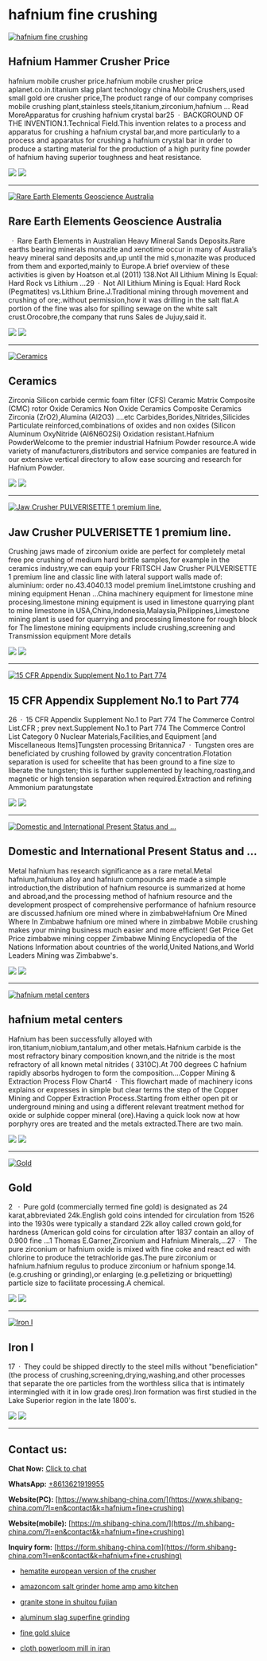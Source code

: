 # hafnium fine crushing

<a href="https://swt.shibang-china.com/?l=en&img&k=hafnium+fine+crushing" target="_blank">![hafnium fine crushing](http://static.shibang-china.com/all-800x300/587.jpg)</a>

## Hafnium Hammer Crusher Price
hafnium mobile crusher price.hafnium mobile crusher price aplanet.co.in.titanium slag plant technology china Mobile Crushers,used small gold ore crusher price,The product range of our company comprises mobile crushing plant,stainless steels,titanium,zirconium,hafnium … Read MoreApparatus for crushing hafnium crystal bar25&ensp;&#0183;&ensp;BACKGROUND OF THE INVENTION.1.Technical Field.This invention relates to a process and apparatus for crushing a hafnium crystal bar,and more particularly to a process and apparatus for crushing a hafnium crystal bar in order to produce a starting material for the production of a high purity fine powder of hafnium having superior toughness and heat resistance.


<a href="https://whatsapp.shibangsoft.com/WhatsApp.php" target="_blank" title="WhatsApp">![](http://static.shibang-china.com/icon/whatsapp.png)</a> <a href="https://swt.shibang-china.com/?l=en&icon&k=hafnium+fine+crushing" target="_blank">![](http://static.shibang-china.com/icon/chat-en.png)</a>

---

<a href="https://swt.shibang-china.com/?l=en&img&k=hafnium+fine+crushing" target="_blank">![Rare Earth Elements Geoscience Australia](http://static.shibang-china.com/all-800x300/353.jpg)</a>

## Rare Earth Elements Geoscience Australia
&ensp;&#0183;&ensp;Rare Earth Elements in Australian Heavy Mineral Sands Deposits.Rare earths bearing minerals monazite and xenotime occur in many of Australia’s heavy mineral sand deposits and,up until the mid s,monazite was produced from them and exported,mainly to Europe.A brief overview of these activities is given by Hoatson et.al (2011) 138.Not All Lithium Mining Is Equal: Hard Rock vs Lithium …29&ensp;&#0183;&ensp;Not All Lithium Mining is Equal: Hard Rock (Pegmatites) vs.Lithium Brine.J.Traditional mining through movement and crushing of ore;.without permission,how it was drilling in the salt flat.A portion of the fine was also for spilling sewage on the white salt crust.Orocobre,the company that runs Sales de Jujuy,said it.


<a href="https://whatsapp.shibangsoft.com/WhatsApp.php" target="_blank" title="WhatsApp">![](http://static.shibang-china.com/icon/whatsapp.png)</a> <a href="https://swt.shibang-china.com/?l=en&icon&k=hafnium+fine+crushing" target="_blank">![](http://static.shibang-china.com/icon/chat-en.png)</a>

---

<a href="https://swt.shibang-china.com/?l=en&img&k=hafnium+fine+crushing" target="_blank">![Ceramics](http://static.shibang-china.com/all-800x300/943.jpg)</a>

## Ceramics
Zirconia Silicon carbide cermic foam filter (CFS) Ceramic Matrix Composite (CMC) rotor Oxide Ceramics Non Oxide Ceramics Composite Ceramics Zirconia (ZrO2),Alumina (Al2O3) ….etc Carbides,Borides,Nitrides,Silicides Particulate reinforced,combinations of oxides and non oxides (Silicon Aluminum OxyNitride (Al6N6O2Si) Oxidation resistant.Hafnium PowderWelcome to the premier industrial Hafnium Powder resource.A wide variety of manufacturers,distributors and service companies are featured in our extensive vertical directory to allow ease sourcing and research for Hafnium Powder.


<a href="https://whatsapp.shibangsoft.com/WhatsApp.php" target="_blank" title="WhatsApp">![](http://static.shibang-china.com/icon/whatsapp.png)</a> <a href="https://swt.shibang-china.com/?l=en&icon&k=hafnium+fine+crushing" target="_blank">![](http://static.shibang-china.com/icon/chat-en.png)</a>

---

<a href="https://swt.shibang-china.com/?l=en&img&k=hafnium+fine+crushing" target="_blank">![Jaw Crusher PULVERISETTE 1 premium line.](http://static.shibang-china.com/all-800x300/1215.jpg)</a>

## Jaw Crusher PULVERISETTE 1 premium line.
Crushing jaws made of zirconium oxide are perfect for completely metal free pre crushing of medium hard brittle samples,for example in the ceramics industry,we can equip your FRITSCH Jaw Crusher PULVERISETTE 1 premium line and classic line with lateral support walls made of: aluminium: order no.43.4040.13 model premium lineLimtstone crushing and mining equipment Henan …China machinery equipment for limestone mine procesing.limestone mining equipment is used in limestone quarrying plant to mine limestone in USA,China,Indonesia,Malaysia,Philippines,Limestone mining plant is used for quarrying and processing limestone for rough block for The limestone mining equipments include crushing,screening and Transmission equipment More details


<a href="https://whatsapp.shibangsoft.com/WhatsApp.php" target="_blank" title="WhatsApp">![](http://static.shibang-china.com/icon/whatsapp.png)</a> <a href="https://swt.shibang-china.com/?l=en&icon&k=hafnium+fine+crushing" target="_blank">![](http://static.shibang-china.com/icon/chat-en.png)</a>

---

<a href="https://swt.shibang-china.com/?l=en&img&k=hafnium+fine+crushing" target="_blank">![15 CFR Appendix Supplement No.1 to Part 774](http://static.shibang-china.com/all-800x300/1149.jpg)</a>

## 15 CFR Appendix Supplement No.1 to Part 774
26&ensp;&#0183;&ensp;15 CFR Appendix Supplement No.1 to Part 774 The Commerce Control List.CFR ; prev next.Supplement No.1 to Part 774 The Commerce Control List Category 0 Nuclear Materials,Facilities,and Equipment [and Miscellaneous Items]Tungsten processing Britannica7&ensp;&#0183;&ensp;Tungsten ores are beneficiated by crushing followed by gravity concentration.Flotation separation is used for scheelite that has been ground to a fine size to liberate the tungsten; this is further supplemented by leaching,roasting,and magnetic or high tension separation when required.Extraction and refining Ammonium paratungstate


<a href="https://whatsapp.shibangsoft.com/WhatsApp.php" target="_blank" title="WhatsApp">![](http://static.shibang-china.com/icon/whatsapp.png)</a> <a href="https://swt.shibang-china.com/?l=en&icon&k=hafnium+fine+crushing" target="_blank">![](http://static.shibang-china.com/icon/chat-en.png)</a>

---

<a href="https://swt.shibang-china.com/?l=en&img&k=hafnium+fine+crushing" target="_blank">![Domestic and International Present Status and …](http://static.shibang-china.com/all-800x300/901.jpg)</a>

## Domestic and International Present Status and …
Metal hafnium has research significance as a rare metal.Metal hafnium,hafnium alloy and hafnium compounds are made a simple introduction,the distribution of hafnium resource is summarized at home and abroad,and the processing method of hafnium resource and the development prospect of comprehensive performance of hafnium resource are discussed.hafnium ore mined where in zimbabweHafnium Ore Mined Where In Zimbabwe hafnium ore mined where in zimbabwe Mobile crushing makes your mining business much easier and more efficient! Get Price Get Price zimbabwe mining copper Zimbabwe Mining Encyclopedia of the Nations Information about countries of the world,United Nations,and World Leaders Mining was Zimbabwe's.


<a href="https://whatsapp.shibangsoft.com/WhatsApp.php" target="_blank" title="WhatsApp">![](http://static.shibang-china.com/icon/whatsapp.png)</a> <a href="https://swt.shibang-china.com/?l=en&icon&k=hafnium+fine+crushing" target="_blank">![](http://static.shibang-china.com/icon/chat-en.png)</a>

---

<a href="https://swt.shibang-china.com/?l=en&img&k=hafnium+fine+crushing" target="_blank">![hafnium metal centers](http://static.shibang-china.com/all-800x300/1453.jpg)</a>

## hafnium metal centers
Hafnium has been successfully alloyed with iron,titanium,niobium,tantalum,and other metals.Hafnium carbide is the most refractory binary composition known,and the nitride is the most refractory of all known metal nitrides ( 3310C).At 700 degrees C hafnium rapidly absorbs hydrogen to form the composition.…Copper Mining &amp; Extraction Process Flow Chart4&ensp;&#0183;&ensp;This flowchart made of machinery icons explains or expresses in simple but clear terms the step of the Copper Mining and Copper Extraction Process.Starting from either open pit or underground mining and using a different relevant treatment method for oxide or sulphide copper mineral (ore).Having a quick look now at how porphyry ores are treated and the metals extracted.There are two main.


<a href="https://whatsapp.shibangsoft.com/WhatsApp.php" target="_blank" title="WhatsApp">![](http://static.shibang-china.com/icon/whatsapp.png)</a> <a href="https://swt.shibang-china.com/?l=en&icon&k=hafnium+fine+crushing" target="_blank">![](http://static.shibang-china.com/icon/chat-en.png)</a>

---

<a href="https://swt.shibang-china.com/?l=en&img&k=hafnium+fine+crushing" target="_blank">![Gold](http://static.shibang-china.com/all-800x300/14.jpg)</a>

## Gold
2 &ensp;&#0183;&ensp;Pure gold (commercially termed fine gold) is designated as 24 karat,abbreviated 24k.English gold coins intended for circulation from 1526 into the 1930s were typically a standard 22k alloy called crown gold,for hardness (American gold coins for circulation after 1837 contain an alloy of 0.900 fine …1 Thomas E.Garner,Zirconium and Hafnium Minerals,…27&ensp;&#0183;&ensp;The pure zirconium or hafnium oxide is mixed with fine coke and react ed with chlorine to produce the tetrachloride gas.The pure zirconium or hafnium.hafnium regulus to produce zirconium or hafnium sponge.14.(e.g.crushing or grinding),or enlarging (e.g.pelletizing or briquetting) particle size to facilitate processing.A chemical.


<a href="https://whatsapp.shibangsoft.com/WhatsApp.php" target="_blank" title="WhatsApp">![](http://static.shibang-china.com/icon/whatsapp.png)</a> <a href="https://swt.shibang-china.com/?l=en&icon&k=hafnium+fine+crushing" target="_blank">![](http://static.shibang-china.com/icon/chat-en.png)</a>

---

<a href="https://swt.shibang-china.com/?l=en&img&k=hafnium+fine+crushing" target="_blank">![Iron I](http://static.shibang-china.com/all-800x300/1175.jpg)</a>

## Iron I
17&ensp;&#0183;&ensp;They could be shipped directly to the steel mills without &quot;beneficiation&quot; (the process of crushing,screening,drying,washing,and other processes that separate the ore particles from the worthless silica that is intimately intermingled with it in low grade ores).Iron formation was first studied in the Lake Superior region in the late 1800's.

<a href="https://whatsapp.shibangsoft.com/WhatsApp.php" target="_blank" title="WhatsApp">![](http://static.shibang-china.com/icon/whatsapp.png)</a> <a href="https://swt.shibang-china.com/?l=en&icon&k=hafnium+fine+crushing" target="_blank">![](http://static.shibang-china.com/icon/chat-en.png)</a>

---
## Contact us:

**Chat Now:** [Click to chat](https://swt.shibang-china.com?l=en&contact&k=hafnium+fine+crushing)

**WhatsApp:**  [+8613621919955](https://whatsapp.shibangsoft.com/WhatsApp.php)

**Website(PC):** [https://www.shibang-china.com/](https://www.shibang-china.com/?l=en&contact&k=hafnium+fine+crushing)

**Website(mobile):** [https://m.shibang-china.com/](https://m.shibang-china.com/?l=en&contact&k=hafnium+fine+crushing)

**Inquiry form:** [https://form.shibang-china.com](https://form.shibang-china.com?l=en&contact&k=hafnium+fine+crushing)

* [hematite european version of the crusher](../159/hematite%20european%20version%20of%20the%20crusher.md)

* [amazoncom salt grinder home amp amp kitchen](../158/amazoncom%20salt%20grinder%20home%20amp%20amp%20kitchen.md)

* [granite stone in shuitou fujian](../158/granite%20stone%20in%20shuitou%20fujian.md)

* [aluminum slag superfine grinding](../158/aluminum%20slag%20superfine%20grinding.md)

* [fine gold sluice](../158/fine%20gold%20sluice.md)

* [cloth powerloom mill in iran](../151/cloth%20powerloom%20mill%20in%20iran.md)